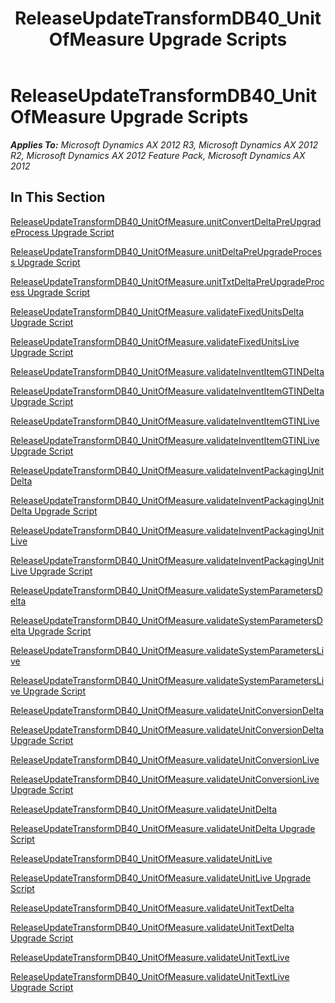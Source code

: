 ﻿---
title: ReleaseUpdateTransformDB40_UnitOfMeasure Upgrade Scripts
TOCTitle: ReleaseUpdateTransformDB40_UnitOfMeasure Upgrade Scripts
ms:assetid: 85fb1900-ab64-4371-b707-3eb833f84a34
ms:mtpsurl: https://msdn.microsoft.com/en-us/library/JJ686041(v=AX.60)
ms:contentKeyID: 49709492
ms.date: 05/18/2015
mtps_version: v=AX.60
---

# ReleaseUpdateTransformDB40\_UnitOfMeasure Upgrade Scripts 


_**Applies To:** Microsoft Dynamics AX 2012 R3, Microsoft Dynamics AX 2012 R2, Microsoft Dynamics AX 2012 Feature Pack, Microsoft Dynamics AX 2012_

## In This Section

[ReleaseUpdateTransformDB40\_UnitOfMeasure.unitConvertDeltaPreUpgradeProcess Upgrade Script](releaseupdatetransformdb40-unitofmeasure-unitconvertdeltapreupgradeprocess-upgrade-script.md)

[ReleaseUpdateTransformDB40\_UnitOfMeasure.unitDeltaPreUpgradeProcess Upgrade Script](releaseupdatetransformdb40-unitofmeasure-unitdeltapreupgradeprocess-upgrade-script.md)

[ReleaseUpdateTransformDB40\_UnitOfMeasure.unitTxtDeltaPreUpgradeProcess Upgrade Script](releaseupdatetransformdb40-unitofmeasure-unittxtdeltapreupgradeprocess-upgrade-script.md)

[ReleaseUpdateTransformDB40\_UnitOfMeasure.validateFixedUnitsDelta Upgrade Script](releaseupdatetransformdb40-unitofmeasure-validatefixedunitsdelta-upgrade-script.md)

[ReleaseUpdateTransformDB40\_UnitOfMeasure.validateFixedUnitsLive Upgrade Script](releaseupdatetransformdb40-unitofmeasure-validatefixedunitslive-upgrade-script.md)

[ReleaseUpdateTransformDB40\_UnitOfMeasure.validateInventItemGTINDelta](releaseupdatetransformdb40-unitofmeasure-validateinventitemgtindelta.md)

[ReleaseUpdateTransformDB40\_UnitOfMeasure.validateInventItemGTINDelta Upgrade Script](releaseupdatetransformdb40-unitofmeasure-validateinventitemgtindelta-upgrade-script.md)

[ReleaseUpdateTransformDB40\_UnitOfMeasure.validateInventItemGTINLive](releaseupdatetransformdb40-unitofmeasure-validateinventitemgtinlive.md)

[ReleaseUpdateTransformDB40\_UnitOfMeasure.validateInventItemGTINLive Upgrade Script](releaseupdatetransformdb40-unitofmeasure-validateinventitemgtinlive-upgrade-script.md)

[ReleaseUpdateTransformDB40\_UnitOfMeasure.validateInventPackagingUnitDelta](releaseupdatetransformdb40-unitofmeasure-validateinventpackagingunitdelta.md)

[ReleaseUpdateTransformDB40\_UnitOfMeasure.validateInventPackagingUnitDelta Upgrade Script](releaseupdatetransformdb40-unitofmeasure-validateinventpackagingunitdelta-upgrade-script.md)

[ReleaseUpdateTransformDB40\_UnitOfMeasure.validateInventPackagingUnitLive](releaseupdatetransformdb40-unitofmeasure-validateinventpackagingunitlive.md)

[ReleaseUpdateTransformDB40\_UnitOfMeasure.validateInventPackagingUnitLive Upgrade Script](releaseupdatetransformdb40-unitofmeasure-validateinventpackagingunitlive-upgrade-script.md)

[ReleaseUpdateTransformDB40\_UnitOfMeasure.validateSystemParametersDelta](releaseupdatetransformdb40-unitofmeasure-validatesystemparametersdelta.md)

[ReleaseUpdateTransformDB40\_UnitOfMeasure.validateSystemParametersDelta Upgrade Script](releaseupdatetransformdb40-unitofmeasure-validatesystemparametersdelta-upgrade-script.md)

[ReleaseUpdateTransformDB40\_UnitOfMeasure.validateSystemParametersLive](releaseupdatetransformdb40-unitofmeasure-validatesystemparameterslive.md)

[ReleaseUpdateTransformDB40\_UnitOfMeasure.validateSystemParametersLive Upgrade Script](releaseupdatetransformdb40-unitofmeasure-validatesystemparameterslive-upgrade-script.md)

[ReleaseUpdateTransformDB40\_UnitOfMeasure.validateUnitConversionDelta](releaseupdatetransformdb40-unitofmeasure-validateunitconversiondelta.md)

[ReleaseUpdateTransformDB40\_UnitOfMeasure.validateUnitConversionDelta Upgrade Script](releaseupdatetransformdb40-unitofmeasure-validateunitconversiondelta-upgrade-script.md)

[ReleaseUpdateTransformDB40\_UnitOfMeasure.validateUnitConversionLive](releaseupdatetransformdb40-unitofmeasure-validateunitconversionlive.md)

[ReleaseUpdateTransformDB40\_UnitOfMeasure.validateUnitConversionLive Upgrade Script](releaseupdatetransformdb40-unitofmeasure-validateunitconversionlive-upgrade-script.md)

[ReleaseUpdateTransformDB40\_UnitOfMeasure.validateUnitDelta](releaseupdatetransformdb40-unitofmeasure-validateunitdelta.md)

[ReleaseUpdateTransformDB40\_UnitOfMeasure.validateUnitDelta Upgrade Script](releaseupdatetransformdb40-unitofmeasure-validateunitdelta-upgrade-script.md)

[ReleaseUpdateTransformDB40\_UnitOfMeasure.validateUnitLive](releaseupdatetransformdb40-unitofmeasure-validateunitlive.md)

[ReleaseUpdateTransformDB40\_UnitOfMeasure.validateUnitLive Upgrade Script](releaseupdatetransformdb40-unitofmeasure-validateunitlive-upgrade-script.md)

[ReleaseUpdateTransformDB40\_UnitOfMeasure.validateUnitTextDelta](releaseupdatetransformdb40-unitofmeasure-validateunittextdelta.md)

[ReleaseUpdateTransformDB40\_UnitOfMeasure.validateUnitTextDelta Upgrade Script](releaseupdatetransformdb40-unitofmeasure-validateunittextdelta-upgrade-script.md)

[ReleaseUpdateTransformDB40\_UnitOfMeasure.validateUnitTextLive](releaseupdatetransformdb40-unitofmeasure-validateunittextlive.md)

[ReleaseUpdateTransformDB40\_UnitOfMeasure.validateUnitTextLive Upgrade Script](releaseupdatetransformdb40-unitofmeasure-validateunittextlive-upgrade-script.md)

  


